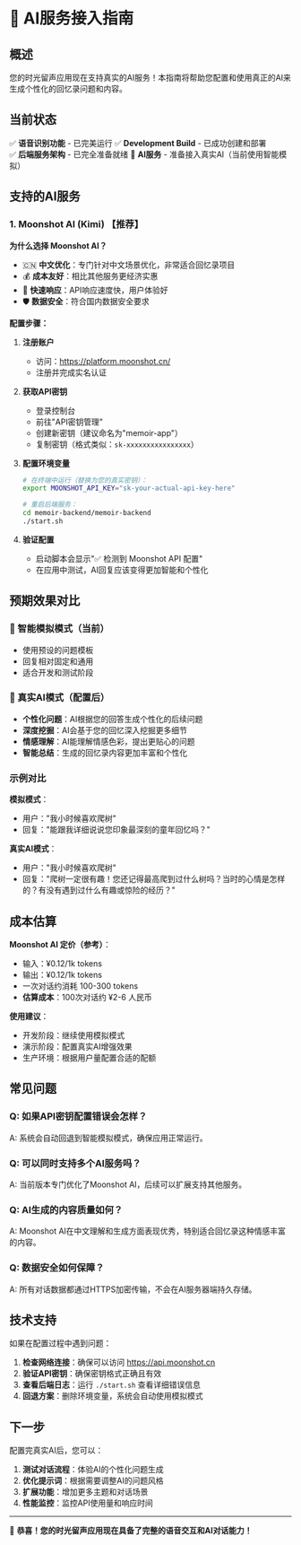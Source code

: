 # 🤖 AI服务接入指南

## 概述

您的时光留声应用现在支持真实的AI服务！本指南将帮助您配置和使用真正的AI来生成个性化的回忆录问题和内容。

## 当前状态

✅ **语音识别功能** - 已完美运行
✅ **Development Build** - 已成功创建和部署  
✅ **后端服务架构** - 已完全准备就绪
🔄 **AI服务** - 准备接入真实AI（当前使用智能模拟）

## 支持的AI服务

### 1. Moonshot AI (Kimi) 【推荐】

**为什么选择 Moonshot AI？**
- 🇨🇳 **中文优化**：专门针对中文场景优化，非常适合回忆录项目
- 💰 **成本友好**：相比其他服务更经济实惠
- 🚀 **快速响应**：API响应速度快，用户体验好
- 🛡️ **数据安全**：符合国内数据安全要求

**配置步骤：**

1. **注册账户**
   - 访问：https://platform.moonshot.cn/
   - 注册并完成实名认证

2. **获取API密钥**
   - 登录控制台
   - 前往"API密钥管理"
   - 创建新密钥（建议命名为"memoir-app"）
   - 复制密钥（格式类似：`sk-xxxxxxxxxxxxxxxx`）

3. **配置环境变量**
   ```bash
   # 在终端中运行（替换为您的真实密钥）：
   export MOONSHOT_API_KEY="sk-your-actual-api-key-here"
   
   # 重启后端服务：
   cd memoir-backend/memoir-backend
   ./start.sh
   ```

4. **验证配置**
   - 启动脚本会显示"✅ 检测到 Moonshot API 配置"
   - 在应用中测试，AI回复应该变得更加智能和个性化

## 预期效果对比

### 🤖 智能模拟模式（当前）
- 使用预设的问题模板
- 回复相对固定和通用
- 适合开发和测试阶段

### 🧠 真实AI模式（配置后）
- **个性化问题**：AI根据您的回答生成个性化的后续问题
- **深度挖掘**：AI会基于您的回忆深入挖掘更多细节
- **情感理解**：AI能理解情感色彩，提出更贴心的问题
- **智能总结**：生成的回忆录内容更加丰富和个性化

### 示例对比

**模拟模式**：
- 用户："我小时候喜欢爬树"
- 回复："能跟我详细说说您印象最深刻的童年回忆吗？"

**真实AI模式**：
- 用户："我小时候喜欢爬树"  
- 回复："爬树一定很有趣！您还记得最高爬到过什么树吗？当时的心情是怎样的？有没有遇到过什么有趣或惊险的经历？"

## 成本估算

**Moonshot AI 定价（参考）**：
- 输入：¥0.12/1k tokens
- 输出：¥0.12/1k tokens
- 一次对话约消耗 100-300 tokens
- **估算成本**：100次对话约 ¥2-6 人民币

**使用建议**：
- 开发阶段：继续使用模拟模式
- 演示阶段：配置真实AI增强效果
- 生产环境：根据用户量配置合适的配额

## 常见问题

### Q: 如果API密钥配置错误会怎样？
A: 系统会自动回退到智能模拟模式，确保应用正常运行。

### Q: 可以同时支持多个AI服务吗？
A: 当前版本专门优化了Moonshot AI，后续可以扩展支持其他服务。

### Q: AI生成的内容质量如何？
A: Moonshot AI在中文理解和生成方面表现优秀，特别适合回忆录这种情感丰富的内容。

### Q: 数据安全如何保障？
A: 所有对话数据都通过HTTPS加密传输，不会在AI服务器端持久存储。

## 技术支持

如果在配置过程中遇到问题：

1. **检查网络连接**：确保可以访问 https://api.moonshot.cn
2. **验证API密钥**：确保密钥格式正确且有效
3. **查看后端日志**：运行 `./start.sh` 查看详细错误信息
4. **回退方案**：删除环境变量，系统会自动使用模拟模式

## 下一步

配置完真实AI后，您可以：

1. **测试对话流程**：体验AI的个性化问题生成
2. **优化提示词**：根据需要调整AI的问题风格
3. **扩展功能**：增加更多主题和对话场景
4. **性能监控**：监控API使用量和响应时间

---

🎉 **恭喜！您的时光留声应用现在具备了完整的语音交互和AI对话能力！** 
